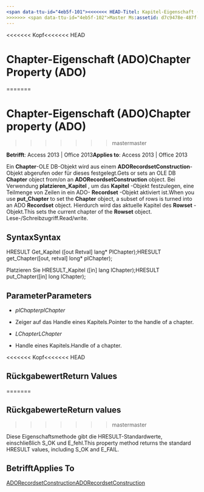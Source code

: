 ```yaml
---
<span data-ttu-id="4eb5f-101"><<<<<<< HEAD-Titel: Kapitel-Eigenschaft (ADO) TOCTitle: Kapitel-Eigenschaft (ADO) === Titel: Chapter-Eigenschaft (ADO) TOCTitle: Chapter-Eigenschaft (ADO)</span><span class="sxs-lookup"><span data-stu-id="4eb5f-101"><<<<<<< HEAD title: Chapter Property (ADO) TOCTitle: Chapter Property (ADO) ======= title: Chapter property (ADO) TOCTitle: Chapter property (ADO)</span></span>
>>>>>>> <span data-ttu-id="4eb5f-102">Master Ms:assetid: d7c9478e-487f-7023-1dd8-5313433dbc5e Ms:mtpsurl: https://msdn.microsoft.com/library/JJ250085(v=office.15) Ms:contentKeyID: 48548014 ms.date: 09/18/2015 Mtps_version: Office. 15</span><span class="sxs-lookup"><span data-stu-id="4eb5f-102">master ms:assetid: d7c9478e-487f-7023-1dd8-5313433dbc5e ms:mtpsurl: https://msdn.microsoft.com/library/JJ250085(v=office.15) ms:contentKeyID: 48548014 ms.date: 09/18/2015 mtps_version: v=office.15</span></span>
---
```


<span data-ttu-id="4eb5f-103"><<<<<<< Kopf</span><span class="sxs-lookup"><span data-stu-id="4eb5f-103"><<<<<<< HEAD</span></span>
# <a name="chapter-property-ado"></a><span data-ttu-id="4eb5f-104">Chapter-Eigenschaft (ADO)</span><span class="sxs-lookup"><span data-stu-id="4eb5f-104">Chapter Property (ADO)</span></span>
=======
# <a name="chapter-property-ado"></a><span data-ttu-id="4eb5f-105">Chapter-Eigenschaft (ADO)</span><span class="sxs-lookup"><span data-stu-id="4eb5f-105">Chapter property (ADO)</span></span>
>>>>>>> <span data-ttu-id="4eb5f-106">master</span><span class="sxs-lookup"><span data-stu-id="4eb5f-106">master</span></span>


<span data-ttu-id="4eb5f-107">**Betrifft**: Access 2013 | Office 2013</span><span class="sxs-lookup"><span data-stu-id="4eb5f-107">**Applies to**: Access 2013 | Office 2013</span></span>
 

<span data-ttu-id="4eb5f-108">Ein **Chapter**-OLE DB-Objekt wird aus einem **ADORecordsetConstruction**-Objekt abgerufen oder für dieses festgelegt.</span><span class="sxs-lookup"><span data-stu-id="4eb5f-108">Gets or sets an OLE DB **Chapter** object from/on an **ADORecordsetConstruction** object.</span></span> <span data-ttu-id="4eb5f-109">Bei Verwendung **platzieren\_Kapitel** , um das **Kapitel** -Objekt festzulegen, eine Teilmenge von Zeilen in ein ADO- **Recordset** -Objekt aktiviert ist.</span><span class="sxs-lookup"><span data-stu-id="4eb5f-109">When you use **put\_Chapter** to set the **Chapter** object, a subset of rows is turned into an ADO **Recordset** object.</span></span> <span data-ttu-id="4eb5f-110">Hierdurch wird das aktuelle Kapitel des **Rowset** -Objekt.</span><span class="sxs-lookup"><span data-stu-id="4eb5f-110">This sets the current chapter of the **Rowset** object.</span></span> <span data-ttu-id="4eb5f-111">Lese-/Schreibzugriff.</span><span class="sxs-lookup"><span data-stu-id="4eb5f-111">Read/write.</span></span>

## <a name="syntax"></a><span data-ttu-id="4eb5f-112">Syntax</span><span class="sxs-lookup"><span data-stu-id="4eb5f-112">Syntax</span></span>

<span data-ttu-id="4eb5f-113">HRESULT Get\_Kapitel (\[out Retval\] lang\* PlChapter);</span><span class="sxs-lookup"><span data-stu-id="4eb5f-113">HRESULT get\_Chapter(\[out, retval\] long\* plChapter);</span></span>

<span data-ttu-id="4eb5f-114">Platzieren Sie HRESULT\_Kapitel (\[in\] lang lChapter);</span><span class="sxs-lookup"><span data-stu-id="4eb5f-114">HRESULT put\_Chapter(\[in\] long lChapter);</span></span>

## <a name="parameters"></a><span data-ttu-id="4eb5f-115">Parameter</span><span class="sxs-lookup"><span data-stu-id="4eb5f-115">Parameters</span></span>

  - <span data-ttu-id="4eb5f-116">*plChapter*</span><span class="sxs-lookup"><span data-stu-id="4eb5f-116">*plChapter*</span></span>

  - <span data-ttu-id="4eb5f-117">Zeiger auf das Handle eines Kapitels.</span><span class="sxs-lookup"><span data-stu-id="4eb5f-117">Pointer to the handle of a chapter.</span></span>

  - <span data-ttu-id="4eb5f-118">*LChapter*</span><span class="sxs-lookup"><span data-stu-id="4eb5f-118">*LChapter*</span></span>

  - <span data-ttu-id="4eb5f-119">Handle eines Kapitels.</span><span class="sxs-lookup"><span data-stu-id="4eb5f-119">Handle of a chapter.</span></span>

<span data-ttu-id="4eb5f-120"><<<<<<< Kopf</span><span class="sxs-lookup"><span data-stu-id="4eb5f-120"><<<<<<< HEAD</span></span>
## <a name="return-values"></a><span data-ttu-id="4eb5f-121">Rückgabewert</span><span class="sxs-lookup"><span data-stu-id="4eb5f-121">Return Values</span></span>
=======
## <a name="return-values"></a><span data-ttu-id="4eb5f-122">Rückgabewerte</span><span class="sxs-lookup"><span data-stu-id="4eb5f-122">Return values</span></span>
>>>>>>> <span data-ttu-id="4eb5f-123">master</span><span class="sxs-lookup"><span data-stu-id="4eb5f-123">master</span></span>

<span data-ttu-id="4eb5f-124">Diese Eigenschaftsmethode gibt die HRESULT-Standardwerte, einschließlich S\_OK und E\_fehl.</span><span class="sxs-lookup"><span data-stu-id="4eb5f-124">This property method returns the standard HRESULT values, including S\_OK and E\_FAIL.</span></span>

## <a name="applies-to"></a><span data-ttu-id="4eb5f-125">Betrifft</span><span class="sxs-lookup"><span data-stu-id="4eb5f-125">Applies To</span></span>

[<span data-ttu-id="4eb5f-126">ADORecordsetConstruction</span><span class="sxs-lookup"><span data-stu-id="4eb5f-126">ADORecordsetConstruction</span></span>](adorecordsetconstruction-interface-ado.md)

